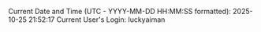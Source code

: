 Current Date and Time (UTC - YYYY-MM-DD HH:MM:SS formatted): 2025-10-25 21:52:17
Current User's Login: luckyaiman
